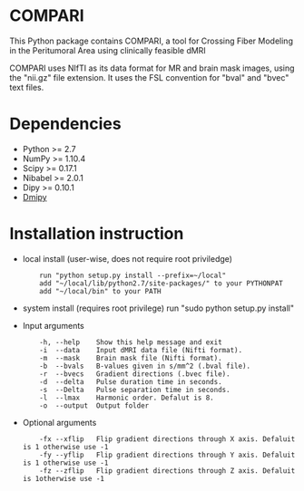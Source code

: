 # COMPARI

This Python package contains COMPARI, a tool for Crossing Fiber Modeling in the Peritumoral Area using clinically feasible dMRI 

COMPARI uses NIfTI as its data format for MR and brain mask images, using the "nii.gz" file extension. It uses the FSL convention for "bval" and "bvec" text files.

# Dependencies
+ Python >= 2.7
+ NumPy >= 1.10.4
+ Scipy >= 0.17.1
+ Nibabel >= 2.0.1
+ Dipy >= 0.10.1
+ [Dmipy](https://github.com/AthenaEPI/dmipy)
# Installation instruction

+ local install (user-wise, does not require root priviledge)

          run "python setup.py install --prefix=~/local"
          add "~/local/lib/python2.7/site-packages/" to your PYTHONPAT
          add "~/local/bin" to your PATH

+ system install (requires root privilege)
          run "sudo python setup.py install"
        
+ Input arguments

          -h, --help    Show this help message and exit
          -i  --data    Input dMRI data file (Nifti format).
          -m  --mask    Brain mask file (Nifti format).
          -b  --bvals   B-values given in s/mm^2 (.bval file).
          -r  --bvecs   Gradient directions (.bvec file).
          -d  --delta   Pulse duration time in seconds.
          -s  --Delta   Pulse separation time in seconds.
          -l  --lmax    Harmonic order. Defalut is 8.
          -o  --output  Output folder 
  
+ Optional arguments 

          -fx --xflip   Flip gradient directions through X axis. Defaluit is 1 otherwise use -1
          -fy --yflip   Flip gradient directions through Y axis. Defaluit is 1 otherwise use -1
          -fz --zflip   Flip gradient directions through Z axis. Defaluit is 1otherwise use -1





